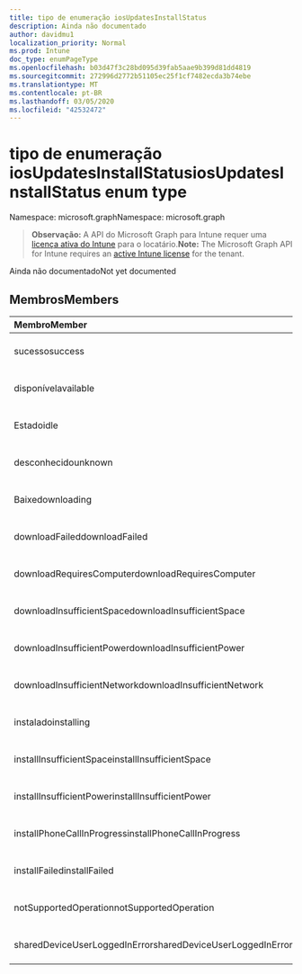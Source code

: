 ```yaml
---
title: tipo de enumeração iosUpdatesInstallStatus
description: Ainda não documentado
author: davidmu1
localization_priority: Normal
ms.prod: Intune
doc_type: enumPageType
ms.openlocfilehash: b03d47f3c28bd095d39fab5aae9b399d81dd4819
ms.sourcegitcommit: 272996d2772b51105ec25f1cf7482ecda3b74ebe
ms.translationtype: MT
ms.contentlocale: pt-BR
ms.lasthandoff: 03/05/2020
ms.locfileid: "42532472"
---
```

# <a name="iosupdatesinstallstatus-enum-type"></a><span data-ttu-id="42643-103">tipo de enumeração iosUpdatesInstallStatus</span><span class="sxs-lookup"><span data-stu-id="42643-103">iosUpdatesInstallStatus enum type</span></span>

<span data-ttu-id="42643-104">Namespace: microsoft.graph</span><span class="sxs-lookup"><span data-stu-id="42643-104">Namespace: microsoft.graph</span></span>

> <span data-ttu-id="42643-105">**Observação:** A API do Microsoft Graph para Intune requer uma [licença ativa do Intune](https://go.microsoft.com/fwlink/?linkid=839381) para o locatário.</span><span class="sxs-lookup"><span data-stu-id="42643-105">**Note:** The Microsoft Graph API for Intune requires an [active Intune license](https://go.microsoft.com/fwlink/?linkid=839381) for the tenant.</span></span>

<span data-ttu-id="42643-106">Ainda não documentado</span><span class="sxs-lookup"><span data-stu-id="42643-106">Not yet documented</span></span>

## <a name="members"></a><span data-ttu-id="42643-107">Membros</span><span class="sxs-lookup"><span data-stu-id="42643-107">Members</span></span>
|<span data-ttu-id="42643-108">Membro</span><span class="sxs-lookup"><span data-stu-id="42643-108">Member</span></span>|<span data-ttu-id="42643-109">Valor</span><span class="sxs-lookup"><span data-stu-id="42643-109">Value</span></span>|<span data-ttu-id="42643-110">Descrição</span><span class="sxs-lookup"><span data-stu-id="42643-110">Description</span></span>|
|:---|:---|:---|
|<span data-ttu-id="42643-111">sucesso</span><span class="sxs-lookup"><span data-stu-id="42643-111">success</span></span>|<span data-ttu-id="42643-112">,0</span><span class="sxs-lookup"><span data-stu-id="42643-112">0</span></span>|<span data-ttu-id="42643-113">Ainda não documentado</span><span class="sxs-lookup"><span data-stu-id="42643-113">Not yet documented</span></span>|
|<span data-ttu-id="42643-114">disponível</span><span class="sxs-lookup"><span data-stu-id="42643-114">available</span></span>|<span data-ttu-id="42643-115">1 </span><span class="sxs-lookup"><span data-stu-id="42643-115">1</span></span>|<span data-ttu-id="42643-116">Ainda não documentado</span><span class="sxs-lookup"><span data-stu-id="42643-116">Not yet documented</span></span>|
|<span data-ttu-id="42643-117">Estado</span><span class="sxs-lookup"><span data-stu-id="42643-117">idle</span></span>|<span data-ttu-id="42643-118">2 </span><span class="sxs-lookup"><span data-stu-id="42643-118">2</span></span>|<span data-ttu-id="42643-119">Ainda não documentado</span><span class="sxs-lookup"><span data-stu-id="42643-119">Not yet documented</span></span>|
|<span data-ttu-id="42643-120">desconhecido</span><span class="sxs-lookup"><span data-stu-id="42643-120">unknown</span></span>|<span data-ttu-id="42643-121">3 </span><span class="sxs-lookup"><span data-stu-id="42643-121">3</span></span>|<span data-ttu-id="42643-122">Ainda não documentado</span><span class="sxs-lookup"><span data-stu-id="42643-122">Not yet documented</span></span>|
|<span data-ttu-id="42643-123">Baixe</span><span class="sxs-lookup"><span data-stu-id="42643-123">downloading</span></span>|<span data-ttu-id="42643-124">-2016330712</span><span class="sxs-lookup"><span data-stu-id="42643-124">-2016330712</span></span>|<span data-ttu-id="42643-125">Ainda não documentado</span><span class="sxs-lookup"><span data-stu-id="42643-125">Not yet documented</span></span>|
|<span data-ttu-id="42643-126">downloadFailed</span><span class="sxs-lookup"><span data-stu-id="42643-126">downloadFailed</span></span>|<span data-ttu-id="42643-127">-2016330711</span><span class="sxs-lookup"><span data-stu-id="42643-127">-2016330711</span></span>|<span data-ttu-id="42643-128">Ainda não documentado</span><span class="sxs-lookup"><span data-stu-id="42643-128">Not yet documented</span></span>|
|<span data-ttu-id="42643-129">downloadRequiresComputer</span><span class="sxs-lookup"><span data-stu-id="42643-129">downloadRequiresComputer</span></span>|<span data-ttu-id="42643-130">-2016330710</span><span class="sxs-lookup"><span data-stu-id="42643-130">-2016330710</span></span>|<span data-ttu-id="42643-131">Ainda não documentado</span><span class="sxs-lookup"><span data-stu-id="42643-131">Not yet documented</span></span>|
|<span data-ttu-id="42643-132">downloadInsufficientSpace</span><span class="sxs-lookup"><span data-stu-id="42643-132">downloadInsufficientSpace</span></span>|<span data-ttu-id="42643-133">-2016330709</span><span class="sxs-lookup"><span data-stu-id="42643-133">-2016330709</span></span>|<span data-ttu-id="42643-134">Ainda não documentado</span><span class="sxs-lookup"><span data-stu-id="42643-134">Not yet documented</span></span>|
|<span data-ttu-id="42643-135">downloadInsufficientPower</span><span class="sxs-lookup"><span data-stu-id="42643-135">downloadInsufficientPower</span></span>|<span data-ttu-id="42643-136">-2016330708</span><span class="sxs-lookup"><span data-stu-id="42643-136">-2016330708</span></span>|<span data-ttu-id="42643-137">Ainda não documentado</span><span class="sxs-lookup"><span data-stu-id="42643-137">Not yet documented</span></span>|
|<span data-ttu-id="42643-138">downloadInsufficientNetwork</span><span class="sxs-lookup"><span data-stu-id="42643-138">downloadInsufficientNetwork</span></span>|<span data-ttu-id="42643-139">-2016330707</span><span class="sxs-lookup"><span data-stu-id="42643-139">-2016330707</span></span>|<span data-ttu-id="42643-140">Ainda não documentado</span><span class="sxs-lookup"><span data-stu-id="42643-140">Not yet documented</span></span>|
|<span data-ttu-id="42643-141">instalado</span><span class="sxs-lookup"><span data-stu-id="42643-141">installing</span></span>|<span data-ttu-id="42643-142">-2016330706</span><span class="sxs-lookup"><span data-stu-id="42643-142">-2016330706</span></span>|<span data-ttu-id="42643-143">Ainda não documentado</span><span class="sxs-lookup"><span data-stu-id="42643-143">Not yet documented</span></span>|
|<span data-ttu-id="42643-144">installInsufficientSpace</span><span class="sxs-lookup"><span data-stu-id="42643-144">installInsufficientSpace</span></span>|<span data-ttu-id="42643-145">-2016330705</span><span class="sxs-lookup"><span data-stu-id="42643-145">-2016330705</span></span>|<span data-ttu-id="42643-146">Ainda não documentado</span><span class="sxs-lookup"><span data-stu-id="42643-146">Not yet documented</span></span>|
|<span data-ttu-id="42643-147">installInsufficientPower</span><span class="sxs-lookup"><span data-stu-id="42643-147">installInsufficientPower</span></span>|<span data-ttu-id="42643-148">-2016330704</span><span class="sxs-lookup"><span data-stu-id="42643-148">-2016330704</span></span>|<span data-ttu-id="42643-149">Ainda não documentado</span><span class="sxs-lookup"><span data-stu-id="42643-149">Not yet documented</span></span>|
|<span data-ttu-id="42643-150">installPhoneCallInProgress</span><span class="sxs-lookup"><span data-stu-id="42643-150">installPhoneCallInProgress</span></span>|<span data-ttu-id="42643-151">-2016330703</span><span class="sxs-lookup"><span data-stu-id="42643-151">-2016330703</span></span>|<span data-ttu-id="42643-152">Ainda não documentado</span><span class="sxs-lookup"><span data-stu-id="42643-152">Not yet documented</span></span>|
|<span data-ttu-id="42643-153">installFailed</span><span class="sxs-lookup"><span data-stu-id="42643-153">installFailed</span></span>|<span data-ttu-id="42643-154">-2016330702</span><span class="sxs-lookup"><span data-stu-id="42643-154">-2016330702</span></span>|<span data-ttu-id="42643-155">Ainda não documentado</span><span class="sxs-lookup"><span data-stu-id="42643-155">Not yet documented</span></span>|
|<span data-ttu-id="42643-156">notSupportedOperation</span><span class="sxs-lookup"><span data-stu-id="42643-156">notSupportedOperation</span></span>|<span data-ttu-id="42643-157">-2016330701</span><span class="sxs-lookup"><span data-stu-id="42643-157">-2016330701</span></span>|<span data-ttu-id="42643-158">Ainda não documentado</span><span class="sxs-lookup"><span data-stu-id="42643-158">Not yet documented</span></span>|
|<span data-ttu-id="42643-159">sharedDeviceUserLoggedInError</span><span class="sxs-lookup"><span data-stu-id="42643-159">sharedDeviceUserLoggedInError</span></span>|<span data-ttu-id="42643-160">-2016330699</span><span class="sxs-lookup"><span data-stu-id="42643-160">-2016330699</span></span>|<span data-ttu-id="42643-161">Ainda não documentado</span><span class="sxs-lookup"><span data-stu-id="42643-161">Not yet documented</span></span>|




